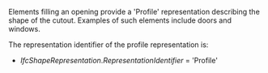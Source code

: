 Elements filling an opening provide a 'Profile' representation describing the shape of the cutout. Examples of such elements include doors and windows.

The representation identifier of the profile representation is:

* _IfcShapeRepresentation_._RepresentationIdentifier_ = 'Profile'
